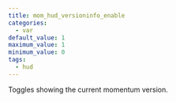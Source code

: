 ```yaml
---
title: mom_hud_versioninfo_enable
categories:
  - var
default_value: 1
maximum_value: 1
minimum_value: 0
tags:
  - hud
---
```


Toggles showing the current momentum version.
